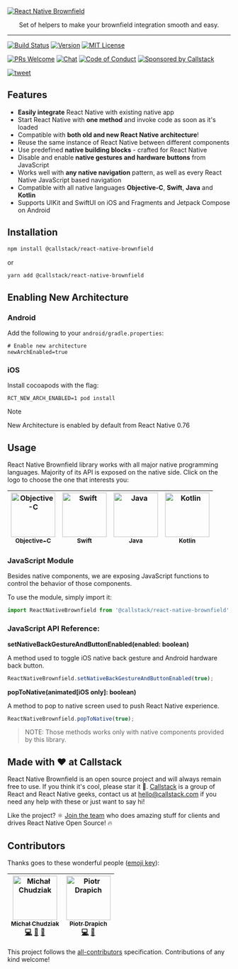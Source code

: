 <a href="https://www.callstack.com/open-source?utm_campaign=generic&utm_source=github&utm_medium=referral&utm_content=react-native-brownfield" align="center">
  <img alt="React Native Brownfield" src="https://github.com/user-attachments/assets/55fcdff5-54f0-4081-adf6-55dfa5c29af2">
</a>

<p align="center">
  Set of helpers to make your brownfield integration smooth and easy.
</p>

---

[![Build Status][build-badge]][build]
[![Version][version-badge]][package]
[![MIT License][license-badge]][license]

[![PRs Welcome][prs-welcome-badge]][prs-welcome]
[![Chat][chat-badge]][chat]
[![Code of Conduct][coc-badge]][coc]
[![Sponsored by Callstack][callstack-badge]][callstack]

[![tweet][tweet-badge]][tweet]

## Features

- **Easily integrate** React Native with existing native app
- Start React Native with **one method** and invoke code as soon as it's loaded
- Compatible with **both old and new React Native architecture**! 
- Reuse the same instance of React Native between different components
- Use predefined **native building blocks** - crafted for React Native
- Disable and enable **native gestures and hardware buttons** from JavaScript
- Works well with **any native navigation** pattern, as well as every React Native JavaScript based navigation
- Compatible with all native languages **Objective-C**, **Swift**, **Java** and **Kotlin**
- Supports UIKit and SwiftUI on iOS and Fragments and Jetpack Compose on Android


## Installation

```sh
npm install @callstack/react-native-brownfield
```

or

```sh
yarn add @callstack/react-native-brownfield
```

## Enabling New Architecture

### Android
Add the following to your `android/gradle.properties`:

```
# Enable new architecture
newArchEnabled=true
```

### iOS
Install cocoapods with the flag:

```
RCT_NEW_ARCH_ENABLED=1 pod install
```

> [!NOTE]
> New Architecture is enabled by default from React Native 0.76

## Usage

React Native Brownfield library works with all major native programming languages. Majority of its API is exposed on the native side. Click on the logo to choose the one that interests you:

| [<img src="https://user-images.githubusercontent.com/7837457/63374769-cafd1e80-c38a-11e9-9724-e797a199ebab.png" width="100px;" alt="Objective-C"/><br /><sub><b>Objective-C</b></sub>](docs/OBJECTIVE_C.md) | [<img src="https://user-images.githubusercontent.com/7837457/63374778-ce90a580-c38a-11e9-8f37-72a9a5b9a52f.png" width="100px;" alt="Swift"/><br /><sub><b>Swift</b></sub>](docs/SWIFT.md) | [<img src="https://user-images.githubusercontent.com/7837457/63374794-d2bcc300-c38a-11e9-9a7f-d538563b75db.png" width="100px;" alt="Java"/><br /><sub><b>Java</b></sub>](docs/JAVA.md) | [<img src="https://user-images.githubusercontent.com/7837457/63374783-d0f2ff80-c38a-11e9-9790-041cad53b259.png" width="100px;" alt="Kotlin"/><br /><sub><b>Kotlin</b></sub>](docs/KOTLIN.md) |
| :---: | :---: | :---: | :---: |

### JavaScript Module

Besides native components, we are exposing JavaScript functions to control the behavior of those components.

To use the module, simply import it:

```js
import ReactNativeBrownfield from '@callstack/react-native-brownfield';
```

### JavaScript API Reference:

**setNativeBackGestureAndButtonEnabled(enabled: boolean)**

A method used to toggle iOS native back gesture and Android hardware back button. 

```js
ReactNativeBrownfield.setNativeBackGestureAndButtonEnabled(true);
```

**popToNative(animated[iOS only]: boolean)**

A method to pop to native screen used to push React Native experience. 

```js
ReactNativeBrownfield.popToNative(true);
```

> NOTE: Those methods works only with native components provided by this library.


## Made with ❤️ at Callstack

React Native Brownfield is an open source project and will always remain free to use. If you think it's cool, please star it 🌟. [Callstack](https://callstack.com) is a group of React and React Native geeks, contact us at [hello@callstack.com](mailto:hello@callstack.com) if you need any help with these or just want to say hi!

Like the project? ⚛️ [Join the team](https://callstack.com/careers/?utm_campaign=Senior_RN&utm_source=github&utm_medium=readme) who does amazing stuff for clients and drives React Native Open Source! 🔥

## Contributors

Thanks goes to these wonderful people ([emoji key](https://github.com/kentcdodds/all-contributors#emoji-key)):

<!-- ALL-CONTRIBUTORS-LIST:START - Do not remove or modify this section -->
<!-- prettier-ignore -->
| [<img src="https://avatars0.githubusercontent.com/u/7837457?s=460&v=4" width="100px;" alt="Michał Chudziak"/><br /><sub><b>Michał Chudziak</b></sub>](https://twitter.com/michalchudziak)<br />[💻](https://github.com/callstack/react-native-brownfield/commits?author=michalchudziak "Code") [📖](https://github.com/callstack/react-native-brownfield/commits?author=michalchudziak "Documentation") [🤔](#ideas-michalchudziak "Ideas, Planning, & Feedback") | [<img src="https://avatars1.githubusercontent.com/u/16336501?s=400&v=4" width="100px;" alt="Piotr Drapich"/><br /><sub><b>Piotr Drapich</b></sub>](https://twitter.com/dratwas)<br />[💻](https://github.com/callstack/react-native-brownfield/commits?author=dratwas "Code") [🤔](#ideas-dratwas "Ideas, Planning, & Feedback") |
| :---: | :---: |

<!-- ALL-CONTRIBUTORS-LIST:END -->

This project follows the [all-contributors](https://github.com/kentcdodds/all-contributors) specification. Contributions of any kind welcome!

<!-- badges -->
[build-badge]: https://img.shields.io/circleci/build/github/callstack/react-native-brownfield/master.svg?style=flat-square
[build]: https://circleci.com/gh/callstack/react-native-brownfield
[version-badge]: https://img.shields.io/npm/v/@callstack/react-native-brownfield.svg?style=flat-square
[package]: https://www.npmjs.com/package/@callstack/react-native-brownfield
[license-badge]: https://img.shields.io/npm/l/@callstack/react-native-brownfield.svg?style=flat-square
[license]: https://opensource.org/licenses/MIT
[prs-welcome-badge]: https://img.shields.io/badge/PRs-welcome-brightgreen.svg?style=flat-square
[prs-welcome]: http://makeapullrequest.com
[coc-badge]: https://img.shields.io/badge/code%20of-conduct-ff69b4.svg?style=flat-square
[coc]: https://github.com/callstack/react-native-brownfield/blob/master/CODE_OF_CONDUCT.md
[all-contributors-badge]: https://img.shields.io/badge/all_contributors-2-orange.svg?style=flat-square
[chat-badge]: https://img.shields.io/discord/613446453762719798.svg?style=flat-square&colorB=758ED3
[chat]: https://discord.gg/2SR9Mua
[tweet-badge]: https://img.shields.io/badge/tweet-%23reacnativebrownfield-blue.svg?style=flat-square&colorB=1DA1F2&logo=data:image/png;base64,iVBORw0KGgoAAAANSUhEUgAAABgAAAAUCAYAAACXtf2DAAAAAXNSR0IArs4c6QAAAaRJREFUOBGtlM8rBGEYx3cWtRHJRaKcuMtBSitxkCQ3LtzkP9iUUu5ODspRHLhRLtq0FxeicEBC2cOivcge%2FMgan3fNM8bbzL4zm6c%2BPT%2Fe7%2FO8887svrFYBWbbtgWzsAt3sAcpqJFxxF1QV8oJFqFPFst5dLWQAT87oTgPB7DtziFRT1EA4yZolsFkhwjGYFRO8Op0KD8HVe7unoB6PRTBZG8IctAmG1xrHcfkQ2B55sfI%2ByGMXSBqV71xZ8CWdxBxN6ThFuECDEAL%2Bc9HIzDYumVZ966GZnX0SzCZvEqTbkaGywkyFE6hKAsBPhFQ18uPUqh2ggJ%2BUor%2F4M%2F%2FzOC8g6YzR1i%2F8g4vvSI%2ByD7FFNjexQrjHd8%2BnjABI3AU4Wl16TuF1qANGll81jsi5qu%2Bw6XIsCn4ijhU5FmCJpkV6BGNw410hfSf6JKBQ%2FUFxHGYBnWnmOwDwYQ%2BwzdHqO75HtiAMJfaC7ph32FSRJCENUhDHsLaJkL%2FX4wMF4%2BwA5bgAcrZE4sr0Cu9Jq9fxyrvBHWbNkMD5CEHWTjjT2m6r5D92jfmbbKJEWuMMAAAAABJRU5ErkJggg%3D%3D
[tweet]: https://twitter.com/intent/tweet?text=Check%20out%20react-native-brownfield!%20https://github.com/callstack/react-native-brownfield%20%F0%9F%91%8D
[callstack-badge]: https://callstack.com/images/callstack-badge.svg
[callstack]: https://callstack.com/open-source/?utm_source=github.com&utm_medium=referral&utm_campaign=rnbrownfield&utm_term=readme
